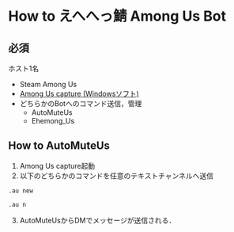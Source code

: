 # How to えへへっ鯖 Among Us Bot 
## 必須
ホスト1名
- Steam Among Us
- [Among Us capture (Windowsソフト) ](https://github.com/denverquane/amonguscapture/releases/latest)
- どちらかのBotへのコマンド送信，管理
  - AutoMuteUs 
  - Ehemong_Us
 
## How to AutoMuteUs
1. Among Us capture起動
2. 以下のどちらかのコマンドを任意のテキストチャンネルへ送信
```
.au new
```
```
.au n
```
3. AutoMuteUsからDMでメッセージが送信される． 
